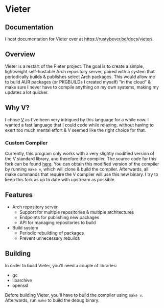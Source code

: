 # Vieter

## Documentation

I host documentation for Vieter over at https://rustybever.be/docs/vieter/.

## Overview

Vieter is a restart of the Pieter project. The goal is to create a simple,
lightweight self-hostable Arch repository server, paired with a system that
periodically builds & publishes select Arch packages. This would allow me to
build AUR packages (or PKGBUILDs I created myself) "in the cloud" & make sure I
never have to compile anything on my own systems, making my updates a lot
quicker.

## Why V?

I chose [V](https://vlang.io/) as I've been very intrigued by this language for
a while now. I wanted a fast language that I could code while relaxing, without
having to exert too much mental effort & V seemed like the right choice for
that.

### Custom Compiler

Currently, this program only works with a very slightly modified version of the
V standard library, and therefore the compiler. The source code for this fork
can be found [here](https://git.rustybever.be/Chewing_Bever/vieter-v). You can
obtain this modified version of the compiler by running `make v`, which will
clone & build the compiler. Afterwards, all make commands that require the V
compiler will use this new binary. I try to keep this fork as up to date with
upstream as possible.

## Features

* Arch repository server
    * Support for multiple repositories & multiple architectures
    * Endpoints for publishing new packages
    * API for managing repositories to build
* Build system
    * Periodic rebuilding of packages
    * Prevent unnecessary rebuilds

## Building

In order to build Vieter, you'll need a couple of libraries:

* gc
* libarchive
* openssl

Before building Vieter, you'll have to build the compiler using `make v`.
Afterwards, run `make` to build the debug binary.
